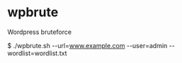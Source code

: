 wpbrute
=======

Wordpress bruteforce

$ ./wpbrute.sh --url=www.example.com --user=admin --wordlist=wordlist.txt

